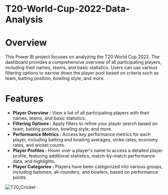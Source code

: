 # T20-World-Cup-2022-Data-Analysis

# Overview
This Power BI project focuses on analyzing the T20 World Cup 2022. The dashboard provides a comprehensive overview of all participating players, including their names, teams, and basic statistics. Users can use various filtering options to narrow down the player pool based on criteria such as team, batting position, bowling style, and more.

# Features
- **Player Overview :** View a list of all participating players with their names, teams, and basic statistics.
- **Filtering Options :** Apply filters to refine your player search based on team, batting position, bowling style, and more.
- **Performance Metrics :** Access key performance metrics for each player, including batting and bowling averages, strike rates, economy rates, and wicket counts.
- **Player Profiles :** Hover over a player's name to access a detailed player profile, featuring additional statistics, match-by-match performance data, and highlights.
- **Player Categories :** Players have been categorized into various groups, including batsmen, all-rounders, and bowlers, based on performance points.

  
![T20_Cricket](https://github.com/AtharvaHirlekar/T20-World-Cup-2022-Data-Analysis-/assets/108040249/d5833839-4a14-4288-990e-ab0b4d794a4f)



